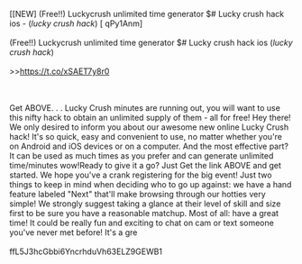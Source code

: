 [[NEW] (Free!!) Luckycrush unlimited time generator $# Lucky crush hack ios - (*lucky crush hack*) [ qPy1Anm]
<br>
<br>(Free!!) Luckycrush unlimited time generator $# Lucky crush hack ios (*lucky crush hack*)
<br>
<br> >>https://t.co/xSAET7y8r0

<br>
<br>Get ABOVE. . .  Lucky Crush minutes are running out, you will want to use this nifty hack to obtain an unlimited supply of them - all for free! Hey there! We only desired to inform you about our awesome new online Lucky Crush hack! It's so quick, easy and convenient to use, no matter whether you're on Android and iOS devices or on a computer.  And the most effective part? It can be used as much times as you prefer and can generate unlimited time/minutes  wow!Ready to give it a go? Just Get the link ABOVE and get started.  We hope you've a crank registering for the big event! Just two things to keep in mind when deciding who to go up against: we have a hand feature labeled "Next" that'll make browsing through our hotties very simple! We strongly suggest taking a glance at their level of skill and size first to be sure you have a reasonable matchup.  Most of all: have a great time! It could be really fun and exciting to chat on cam or text someone you've never met before! It's a gre
<br>
<br>ffL5J3hcGbbi6YncrhduVh63ELZ9GEWB1
<br>
